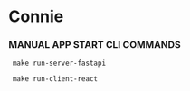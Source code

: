 # Connie

### MANUAL APP START CLI COMMANDS

```
 make run-server-fastapi
```

```
 make run-client-react
```
